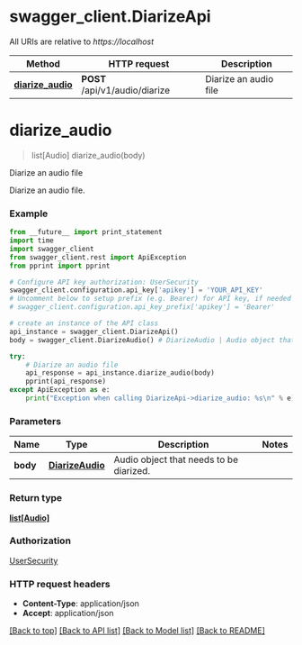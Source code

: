 # swagger_client.DiarizeApi

All URIs are relative to *https://localhost*

Method | HTTP request | Description
------------- | ------------- | -------------
[**diarize_audio**](DiarizeApi.md#diarize_audio) | **POST** /api/v1/audio/diarize | Diarize an audio file


# **diarize_audio**
> list[Audio] diarize_audio(body)

Diarize an audio file

Diarize an audio file.

### Example 
```python
from __future__ import print_statement
import time
import swagger_client
from swagger_client.rest import ApiException
from pprint import pprint

# Configure API key authorization: UserSecurity
swagger_client.configuration.api_key['apikey'] = 'YOUR_API_KEY'
# Uncomment below to setup prefix (e.g. Bearer) for API key, if needed
# swagger_client.configuration.api_key_prefix['apikey'] = 'Bearer'

# create an instance of the API class
api_instance = swagger_client.DiarizeApi()
body = swagger_client.DiarizeAudio() # DiarizeAudio | Audio object that needs to be diarized.

try: 
    # Diarize an audio file
    api_response = api_instance.diarize_audio(body)
    pprint(api_response)
except ApiException as e:
    print("Exception when calling DiarizeApi->diarize_audio: %s\n" % e)
```

### Parameters

Name | Type | Description  | Notes
------------- | ------------- | ------------- | -------------
 **body** | [**DiarizeAudio**](DiarizeAudio.md)| Audio object that needs to be diarized. | 

### Return type

[**list[Audio]**](Audio.md)

### Authorization

[UserSecurity](../README.md#UserSecurity)

### HTTP request headers

 - **Content-Type**: application/json
 - **Accept**: application/json

[[Back to top]](#) [[Back to API list]](../README.md#documentation-for-api-endpoints) [[Back to Model list]](../README.md#documentation-for-models) [[Back to README]](../README.md)

